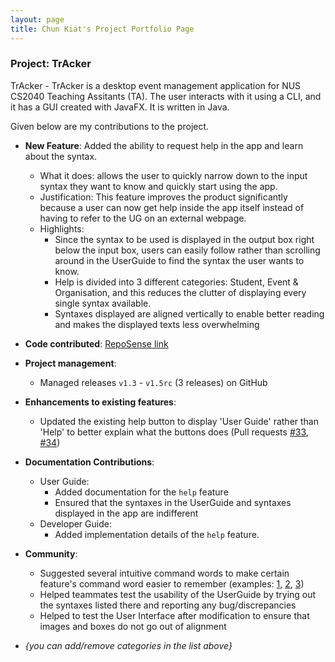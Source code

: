 ```yaml
---
layout: page
title: Chun Kiat's Project Portfolio Page
---
```


### Project: TrAcker

TrAcker - TrAcker is a desktop event management application for NUS CS2040 Teaching Assitants (TA). The user interacts with it using a CLI, and it has a GUI created with JavaFX. It is written in Java.

Given below are my contributions to the project.

* **New Feature**: Added the ability to request help in the app and learn about the syntax.
  * What it does: allows the user to quickly narrow down to the input syntax they want to know and quickly start using the app.
  * Justification: This feature improves the product significantly because a user can now get help inside the app itself instead of having to refer to the UG on an external webpage.
  * Highlights: 
    * Since the syntax to be used is displayed in the output box right below the input box, users can easily follow rather than scrolling around in the UserGuide to find the syntax the user wants to know. 
    * Help is divided into 3 different categories: Student, Event  & Organisation, and this reduces the clutter of displaying every single syntax available.
    * Syntaxes displayed are aligned vertically to enable better reading and makes the displayed texts less overwhelming

* **Code contributed**: [RepoSense link](https://github.com/nerdyboy98/tp)

* **Project management**:
  * Managed releases `v1.3` - `v1.5rc` (3 releases) on GitHub

* **Enhancements to existing features**:
  * Updated the existing help button to display 'User Guide' rather than 'Help' to better explain what the buttons does (Pull requests [\#33](), [\#34]())

* **Documentation Contributions**:
  * User Guide:
    * Added documentation for the `help` feature
    * Ensured that the syntaxes in the UserGuide and syntaxes displayed in the app are indifferent
  * Developer Guide:
    * Added implementation details of the `help` feature.

* **Community**:
  * Suggested several intuitive command words to make certain feature's command word easier to remember (examples: [1](), [2](), [3]())
  * Helped teammates test the usability of the UserGuide by trying out the syntaxes listed there and reporting any bug/discrepancies
  * Helped to test the User Interface after modification to ensure that images and boxes do not go out of alignment

* _{you can add/remove categories in the list above}_
